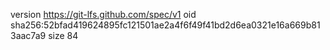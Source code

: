 version https://git-lfs.github.com/spec/v1
oid sha256:52bfad419624895fc121501ae2a4f6f49f41bd2d6ea0321e16a669b813aac7a9
size 84
